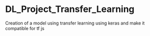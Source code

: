 # DL_Project_Transfer_Learning
Creation of a model using transfer learning using keras and make it compatible for tf js
